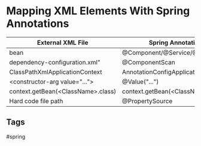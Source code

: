# Mapping XML Elements With Spring Annotations

|External XML File|Spring Annotation|
|-|-|
|bean|@Component/@Service/@Repository|
|dependency-configuration.xml"|@ComponentScan|  
|ClassPathXmlApplicationContext|AnnotationConfigApplicationContext|
|\<constructor-arg value="..."\>|@Value("...")|
|context.getBean(\<ClassName\>.class)|context.getBean(\<ClassName\>.class)|
|Hard code file path|@PropertySource|

## Tags
#spring
